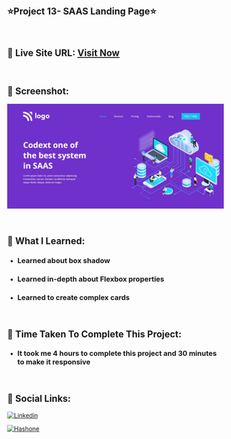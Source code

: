 ## ⭐Project 13- SAAS Landing Page⭐

<br>

## 📌 Live Site URL: <a href="https://13saas-page.netlify.app/">**Visit Now**</a>

<br>

## 📌 Screenshot:

![project1](./assets/project13.png)

<br>

## 📌 What I Learned:

- ### Learned about box shadow
- ### Learned in-depth about Flexbox properties
- ### Learned to create complex cards

<br>

## 📌 Time Taken To Complete This Project:

- ### It took me 4 hours to complete this project and 30 minutes to make it responsive

<br>

## 📌 Social Links:

[![Linkedin](https://img.shields.io/badge/LinkedIn-0077B5?style=for-the-badge&logo=linkedin&logoColor=white)](https://www.linkedin.com/in/nikhilkhetan17/)

[![Hashone](https://img.shields.io/badge/Hashnode-2962FF?style=for-the-badge&logo=hashnode&logoColor=white)](https://nikhilkhetan.hashnode.dev/)
